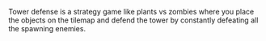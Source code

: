 Tower defense is a strategy game like plants vs zombies where you place the objects on the tilemap and defend the tower by constantly defeating all the spawning enemies.
